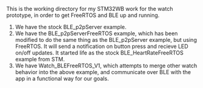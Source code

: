 This is the working directory for my STM32WB work for the watch prototype,
in order to get FreeRTOS and BLE up and running.

1. We have the stock BLE_p2pServer example.
2. We have the BLE_p2pServerFreeRTOS example, which has been modified to do the
   same thing as the BLE_p2pServer example, but using FreeRTOS.  It will send a
   notification on button press and recieve LED on/off updates.  It started
   life as the stock BLE_HeartRateFreeRTOS example from STM.
3. We have Watch_BLEFreeRTOS_V1, which attempts to merge other watch behavior
   into the above example, and communicate over BLE with the app in a
   functional way for our goals.
